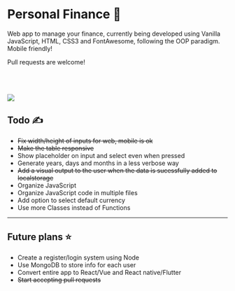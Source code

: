 # <h1>Personal Finance 🧾</h1>

Web app to manage your finance, currently being developed using Vanilla JavaScript, HTML, CSS3 and FontAwesome, following the OOP paradigm. Mobile friendly!<br>
<p>Pull requests are welcome!</p><br>
<br><br>
<img src="https://i.imgur.com/AZv3UBj.png"></img>

<h2>Todo ✍</h2>
<ul>
  <li><strike>Fix width/height of inputs for web, mobile is ok</strike></li>
  <li><strike>Make the table responsive</strike></li>
  <li>Show placeholder on input and select even when pressed</li>
  <li>Generate years, days and months in a less verbose way</li>
  <li><strike>Add a visual output to the user when the data is sucessfully added to localstorage</strike></li>
  <li>Organize JavaScript</li>
  <li>Organize JavaScript code in multiple files</li>
  <li>Add option to select default currency</li>
  <li>Use more Classes instead of Functions</li>
</ul>
<hr>
<h2>Future plans ⭐</h2>
<ul>
  <li>Create a register/login system using Node</li>
  <li>Use MongoDB to store info for each user</li>
  <li>Convert entire app to React/Vue and React native/Flutter</li>
  <li><strike>Start accepting pull requests</strike></li>
</ul>
